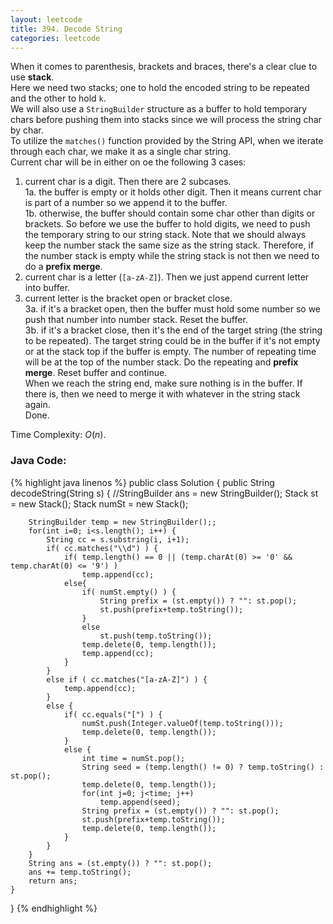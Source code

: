 ```yaml
---
layout: leetcode
title: 394. Decode String
categories: leetcode
---
```

When it comes to parenthesis, brackets and braces, there's a clear clue to use **stack**.  
Here we need two stacks; one to hold the encoded string to be repeated and the other to hold `k`.  
We will also use a `StringBuilder` structure as a buffer to hold temporary chars before pushing them into stacks since we will process the string char by char.  
To utilize the `matches()` function provided by the String API, when we iterate through each char, we make it as a single char string.  
Current char will be in either on oe the following 3 cases:

1. current char is a digit. Then there are 2 subcases.  
1a. the buffer is empty or it holds other digit. Then it means current char is part of a number so we append it to the buffer.  
1b. otherwise, the buffer should contain some char other than digits or brackets. So before we use the buffer to hold digits, we need to push the temporary string to our string stack. Note that we should always keep the number stack the same size as the string stack. Therefore, if the number stack is empty while the string stack is not then we need to do a **prefix merge**.  
2. current char is a letter (`[a-zA-Z]`). Then we just append current letter into buffer.
3. current letter is the bracket open or bracket close.  
3a. if it's a bracket open, then the buffer must hold some number so we push that number into number stack. Reset the buffer.  
3b. if it's a bracket close, then it's the end of the target string (the string to be repeated). The target string could be in the buffer if it's not empty or at the stack top if the buffer is empty. The number of repeating time will be at the top of the number stack. Do the repeating and **prefix merge**. Reset buffer and continue.  
When we reach the string end, make sure nothing is in the buffer. If there is, then we need to merge it with whatever in the string stack again.   
Done.

Time Complexity: <span class="inlinecode">$O(n)$</span>. 
### Java Code:
{% highlight java linenos %}
public class Solution {
    public String decodeString(String s) {
        //StringBuilder ans = new StringBuilder();
        Stack<String> st = new Stack<String>();
        Stack<Integer> numSt = new Stack<Integer>();
        
        StringBuilder temp = new StringBuilder();;
        for(int i=0; i<s.length(); i++) {
            String cc = s.substring(i, i+1);
            if( cc.matches("\\d") ) {
                if( temp.length() == 0 || (temp.charAt(0) >= '0' && temp.charAt(0) <= '9') )
                    temp.append(cc);
                else{
                    if( numSt.empty() ) {
                        String prefix = (st.empty()) ? "": st.pop();
                        st.push(prefix+temp.toString());
                    }
                    else
                        st.push(temp.toString());
                    temp.delete(0, temp.length());
                    temp.append(cc);
                }
            }
            else if ( cc.matches("[a-zA-Z]") ) {
                temp.append(cc);
            }
            else {
                if( cc.equals("[") ) {
                    numSt.push(Integer.valueOf(temp.toString()));
                    temp.delete(0, temp.length());
                }
                else {
                    int time = numSt.pop();
                    String seed = (temp.length() != 0) ? temp.toString() : st.pop();
                    temp.delete(0, temp.length());
                    for(int j=0; j<time; j++)
                        temp.append(seed);
                    String prefix = (st.empty()) ? "": st.pop();
                    st.push(prefix+temp.toString());
                    temp.delete(0, temp.length());
                }
            }
        }
        String ans = (st.empty()) ? "": st.pop();
        ans += temp.toString();
        return ans;    
    }
}
{% endhighlight %}
